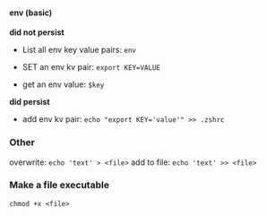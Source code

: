 #### env (basic)

**did not persist**

- List all env key value pairs: `env`

- SET an env kv pair: `export KEY=VALUE`

- get an env value: `$key`

**did persist** 

- add env kv pair: `echo "export KEY='value'" >> .zshrc`


### Other 
overwrite: `echo 'text' > <file>`
add to file: `echo 'text' >> <file>`

### Make a file executable
`chmod +x <file>`
